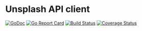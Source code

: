 # Unsplash API client

[![GoDoc](https://godoc.org/github.com/hardikbagdi/go-unsplash?status.svg)](https://godoc.org/github.com/hardikbagdi/go-unsplash/unsplash)
[![Go Report Card](https://goreportcard.com/badge/github.com/hardikbagdi/go-unsplash)](https://goreportcard.com/report/github.com/hardikbagdi/go-unsplash)
[![Build Status](https://travis-ci.org/hardikbagdi/go-unsplash.svg?branch=master)](https://travis-ci.org/hardikbagdi/go-unsplash)
[![Coverage Status](https://coveralls.io/repos/github/hardikbagdi/go-unsplash/badge.svg?branch=master)](https://coveralls.io/github/hardikbagdi/go-unsplash?branch=master)
